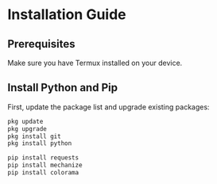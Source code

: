 # Installation Guide

## Prerequisites

Make sure you have Termux installed on your device.

## Install Python and Pip

First, update the package list and upgrade existing packages:

```bash
pkg update
pkg upgrade
pkg install git
pkg install python
```
```bash
pip install requests
pip install mechanize
pip install colorama
